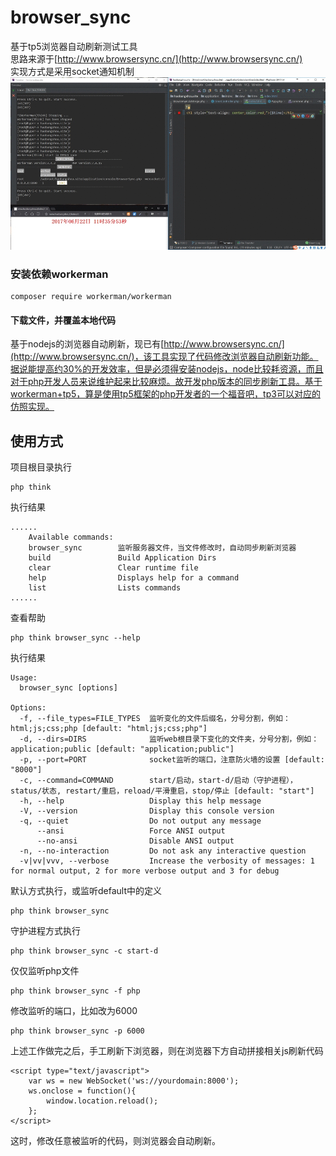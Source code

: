 # browser_sync
基于tp5浏览器自动刷新测试工具  
思路来源于[http://www.browsersync.cn/](http://www.browsersync.cn/)  
实现方式是采用socket通知机制  
![image](https://github.com/skj198568/images/raw/master/browser_sync/browser_sync.gif)
### 安装依赖workerman
```
composer require workerman/workerman
```
#### 下载文件，并覆盖本地代码

基于nodejs的浏览器自动刷新，现已有[http://www.browsersync.cn/](http://www.browsersync.cn/)，该工具实现了代码修改浏览器自动刷新功能。据说能提高约30%的开发效率，但是必须得安装nodejs，node比较耗资源，而且对于php开发人员来说维护起来比较麻烦。故开发php版本的同步刷新工具。基于workerman+tp5，算是使用tp5框架的php开发者的一个福音吧，tp3可以对应的仿照实现。
## 使用方式
项目根目录执行  
```
php think
```  
执行结果
```  
......  
    Available commands:   
    browser_sync        监听服务器文件，当文件修改时，自动同步刷新浏览器
    build               Build Application Dirs
    clear               Clear runtime file
    help                Displays help for a command
    list                Lists commands
......
```
查看帮助
```
php think browser_sync --help
```
执行结果

```
Usage:
  browser_sync [options]

Options:
  -f, --file_types=FILE_TYPES  监听变化的文件后缀名，分号分割，例如：html;js;css;php [default: "html;js;css;php"]
  -d, --dirs=DIRS              监听web根目录下变化的文件夹，分号分割，例如：application;public [default: "application;public"]
  -p, --port=PORT              socket监听的端口，注意防火墙的设置 [default: "8000"]
  -c, --command=COMMAND        start/启动，start-d/启动（守护进程），status/状态, restart/重启，reload/平滑重启，stop/停止 [default: "start"]
  -h, --help                   Display this help message
  -V, --version                Display this console version
  -q, --quiet                  Do not output any message
      --ansi                   Force ANSI output
      --no-ansi                Disable ANSI output
  -n, --no-interaction         Do not ask any interactive question
  -v|vv|vvv, --verbose         Increase the verbosity of messages: 1 for normal output, 2 for more verbose output and 3 for debug
```  
默认方式执行，或监听default中的定义
```
php think browser_sync
```
守护进程方式执行

```
php think browser_sync -c start-d
```
仅仅监听php文件
```
php think browser_sync -f php
```
修改监听的端口，比如改为6000
```
php think browser_sync -p 6000
```
上述工作做完之后，手工刷新下浏览器，则在浏览器下方自动拼接相关js刷新代码
```
<script type="text/javascript">
    var ws = new WebSocket('ws://yourdomain:8000');
    ws.onclose = function(){
        window.location.reload();
    };
</script>
```
这时，修改任意被监听的代码，则浏览器会自动刷新。